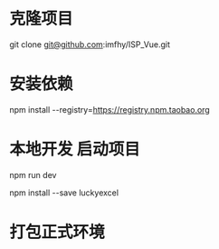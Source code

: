 # 克隆项目
git clone git@github.com:imfhy/ISP_Vue.git
# 安装依赖
npm install --registry=https://registry.npm.taobao.org
# 本地开发 启动项目
npm run dev

npm install --save luckyexcel

# 打包正式环境
